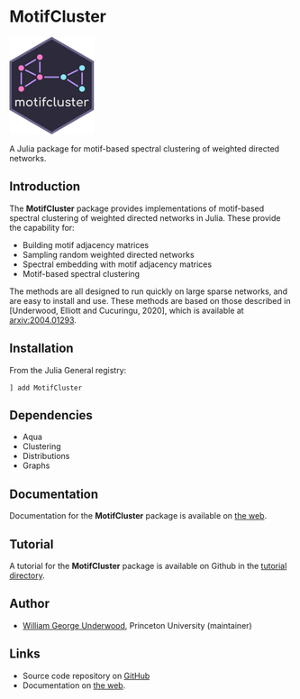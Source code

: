 # MotifCluster

![motifcluster logo](https://github.com/WGUNDERWOOD/motifcluster/raw/main/sticker/hex_sticker_small.png)

A Julia package for motif-based spectral clustering of weighted directed networks.

## Introduction
The **MotifCluster** package provides
implementations of motif-based spectral clustering
of weighted directed networks in Julia.
These provide the capability for:

- Building motif adjacency matrices
- Sampling random weighted directed networks
- Spectral embedding with motif adjacency matrices
- Motif-based spectral clustering

The methods are all designed to run quickly on large sparse networks,
and are easy to install and use.
These methods are based on those described in
[Underwood, Elliott and Cucuringu, 2020],
which is available at
[arxiv:2004.01293](https://arxiv.org/abs/2004.01293).

## Installation

From the Julia General registry:

```
] add MotifCluster
```

## Dependencies
- Aqua
- Clustering
- Distributions
- Graphs

## Documentation
Documentation for the **MotifCluster** package is available on 
[the web](https://wgunderwood.github.io/motifcluster/stable/).

## Tutorial
A tutorial for the **MotifCluster** package
is available on Github in the
[tutorial directory](https://github.com/WGUNDERWOOD/motifcluster/blob/main/julia/MotifCluster.jl/tutorial/motifcluster_tutorial.pdf).

## Author
- [William George Underwood](https://wgunderwood.github.io/), Princeton University (maintainer)

## Links
- Source code repository on
  [GitHub](https://github.com/WGUNDERWOOD/motifcluster)
- Documentation on
  [the web](https://wgunderwood.github.io/motifcluster/stable/).
